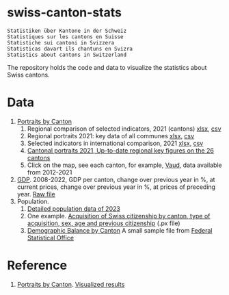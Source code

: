 # swiss-canton-stats
```
Statistiken über Kantone in der Schweiz
Statistiques sur les cantons en Suisse
Statistiche sui cantoni in Svizzera
Statisticas davart ils chantuns en Svizra
Statistics about cantons in Switzerland
```

The repository holds the code and data to visualize the statistics about Swiss cantons.


# Data

1. [Portraits by Canton](https://www.bfs.admin.ch/bfs/en/home/statistics/regional-statistics/regional-portraits-key-figures/cantons.html)
   1. Regional comparison of selected indicators, 2021 (cantons) [xlsx](https://www.bfs.admin.ch/bfs/en/home/statistics/regional-statistics/regional-portraits-key-figures/cantons.assetdetail.15864481.html), [csv](https://www.bfs.admin.ch/bfs/en/home/statistics/regional-statistics/regional-portraits-key-figures/cantons.assetdetail.16484440.html)
   2. Regional portraits 2021: key data of all communes [xlsx](https://www.bfs.admin.ch/bfs/en/home/statistics/regional-statistics/regional-portraits-key-figures/cantons.assetdetail.15864443.html), [csv](https://www.bfs.admin.ch/bfs/en/home/statistics/regional-statistics/regional-portraits-key-figures/cantons.assetdetail.16484444.html)
   3. Selected indicators in international comparison, 2021 [xlsx](https://www.bfs.admin.ch/bfs/en/home/statistics/regional-statistics/regional-portraits-key-figures/cantons.assetdetail.15864483.html), [csv](https://www.bfs.admin.ch/bfs/en/home/statistics/regional-statistics/regional-portraits-key-figures/cantons.assetdetail.16484442.html)
   4. [Cantonal portraits 2021, Up-to-date regional key figures on the 26 cantons](https://www.bfs.admin.ch/bfs/en/home/statistics/regional-statistics/regional-portraits-key-figures/cantons.assetdetail.15864449.html)
   5. Click on the map, see each canton, for example, [Vaud](https://www.bfs.admin.ch/bfs/en/home/statistics/regional-statistics/regional-portraits-key-figures/cantons/vaud.html), data available from 2012-2021
2. [GDP](https://opendata.swiss/en/dataset/bruttoinlandsprodukt-bip-nach-grossregion-und-kanton5). 2008-2022, GDP per canton, change over previous year in %, at current prices, change over previous year in %, at prices of preceding year. [Raw file](./data/gdp.xlsx)
3. Population.
   1. [Detailed population data of 2023](https://www.bfs.admin.ch/news/en/2024-0234)
   2. One example. [Acquisition of Swiss citizenship by canton, type of acquisition, sex, age and previous citizenship](https://www.bfs.admin.ch/bfs/en/home/news/whats-new.assetdetail.32208075.html) (.px file)
   3. [Demographic Balance by Canton](./data/raw/population/demographic-balance-by-canton.px) A small sample file from [Federal Statistical Office](https://www.bfs.admin.ch/bfs/en/home/news/whats-new.assetdetail.32208093.html)

# Reference
1. [Portraits by Canton](https://www.bfs.admin.ch/bfs/en/home/statistics/regional-statistics/regional-portraits-key-figures/cantons.html). [Visualized results](https://www.atlas.bfs.admin.ch/maps/13/fr/16455_233_228_227/25666.html)
